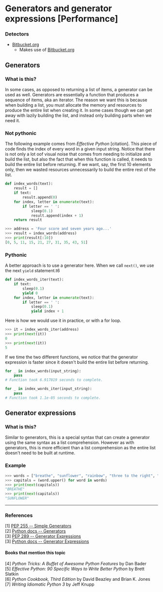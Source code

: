 # Generators and generator expressions [Performance]

### Detectors
- [Bitbucket.org](https://bitbucket.org/sealuzh/lisa/src/master/lisa-module/src/main/scala/ch/uzh/ifi/seal/lisa/module/analysis/python-native/PythonNativeNameAnalysis.scala)
    - Makes use of [Bitbucket.org](https://bitbucket.org/sealuzh/lisa/src/master/lisa-module/src/main/scala/ch/uzh/ifi/seal/lisa/module/parser/PythonNativeParser.scala)

## Generators
### What is this?
In some cases, as opposed to returning a list of items, a generator can be used as well. Generators are essentially a function that produces a sequence of items, aka an iterator. The reason we want this is because when building a list, you must allocate the memory and resources to produce the entire list when creating it. In some cases though we can get away with lazily building the list, and instead only building parts when we need it.

### Not pythonic
The following example comes from *Effective Python* [citation]. This piece of code finds the index of every word in a given input string. Notice that there is not only a lot oof visual noise that comes from needing to initialize and build the list, but also the fact that when this function is called, it needs to build the entire list before returning. If we want, say, the first 10 elements only, then we wasted resources unnecessarily to build the entire rest of the list.

```py
def index_words(text):
    result = []
    if text:
        result.append(0)
    for index, letter in enumerate(text):
        if letter == ' ':
            sleep(0.1)
            result.append(index + 1)
    return result
```

```py
>>> address = 'Four score and seven years ago...'
>>> result = index_words(address)
>>> print(result[:10])
[0, 5, 11, 15, 21, 27, 31, 35, 43, 51]
```

### Pythonic
A better approach is to use a generator here. When we call `next()`, we use the next `yield` statement.t6

```py
def index_words_iter(text):
    if text:
        sleep(0.1)
        yield 0
    for index, letter in enumerate(text):
        if letter == ' ':
            sleep(0.1)
            yield index + 1
```

Here is how we would use it in practice, or with a for loop.

```py
>>> it = index_words_iter(address)
>>> print(next(it))
0
>>> print(next(it))
5
```

If we time the two different functions, we notice that the generator expression is faster since it doesn't build the entire list before returning.

```py
for _ in index_words(input_string):
    pass
# Function took 6.917019 seconds to complete.

for _ in index_words_iter(input_string):
    pass
# Function took 1.1e-05 seconds to complete.
```

## Generator expressions
### What is this?

Similar to generators, this is a special syntax that can create a generator using the same syntax as a list comprehension. However as with generators, this is more efficient than a list comprehension as the entire list doesn't need to be built at runtime.

### Example

```py
>>> words = ["breathe", "sunflower", "rainbow", "three to the right", "four to the left"]
>>> capitals = (word.upper() for word in words)
>>> print(next(capitals))
"BREATHE"
>>> print(next(capitals))
"SUNFLOWER"
```

---

### References
[1] [PEP 255 -- Simple Generators](https://www.python.org/dev/peps/pep-0255/)  
[2] [Python docs -- Generators](https://wiki.python.org/moin/Generators)  
[3] [PEP 289 -- Generator Expressions](https://www.python.org/dev/peps/pep-0289/)  
[3] [Python docs -- Generator Expressions](https://docs.python.org/3/reference/expressions.html#generator-expressions)

#### Books that mention this topic
[4] *Python Tricks: A Buffet of Awesome Python Features* by Dan Bader  
[5] *Effective Python: 90 Specific Ways to Write Better Python* by Brett Slatkin  
[6] *Python Cookbook, Third Edition* by David Beazley and Brian K. Jones  
[7] *Writing Idiomatic Python 3* by Jeff Knupp  
